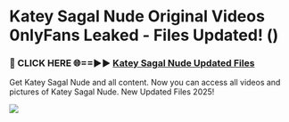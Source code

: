 # Katey Sagal Nude Original Videos 0nlyFans Leaked - Files Updated! ()

<h3>🔴 CLICK HERE 🌐==►► <a href="https://tinyurl.com/2p9ay9w9" rel="nofollow">Katey Sagal Nude Updated Files</a></h3>

Get Katey Sagal Nude and all content. Now you can access all videos and pictures of Katey Sagal Nude. New Updated Files 2025!

[![](https://i.imgur.com/KQgVmj3.gif)](https://tinyurl.com/2p9ay9w9)
